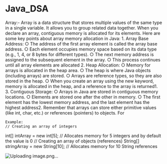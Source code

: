 # Java_DSA
Array:-
	Array is a data structure that stores multiple values of the same type in a single variable. It allows you to group related data together. When you declare an array, contiguous memory is allocated for its elements. Here are some key points about array memory allocation in Java:
		1. Array Base Address:
			○ The address of the first array element is called the array base address.
			○ Each element occupies memory space based on its data type (e.g., 1, 4, or 8 bytes for different types).
			○ The next memory address is assigned to the subsequent element in the array.
			○ This process continues until all array elements are allocated
		2. Heap Allocation:
			○ Memory for arrays is allocated in the heap area.
			○ The heap is where Java objects (including arrays) are stored.
			○ Arrays are reference types, so they are also stored in the heap.
			○ When you create an array using the new keyword, memory is allocated in the heap, and a reference to the array is returned1.
		3. Contiguous Storage:
			○ Arrays in Java are stored in contiguous memory locations.
			○ Elements are stored one after the other in memory.
			○ The first element has the lowest memory address, and the last element has the highest address2.
	Remember that arrays can store either primitive values (like int, char, etc.) or references (pointers) to objects. For 
	
	Example:
	// Creating an array of integers
int[] intArray = new int[5]; // Allocates memory for 5 integers and by default the value is 0
	// Creating an array of objects (references)
String[] stringArray = new String[10]; // Allocates memory for 10 String references
	
	
	
![Uploading image.png…]()
